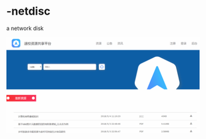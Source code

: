 # -netdisc
 a network disk

![](https://github.com/KamyoChae/netdisc/blob/master/_demo_images/index.gif)
